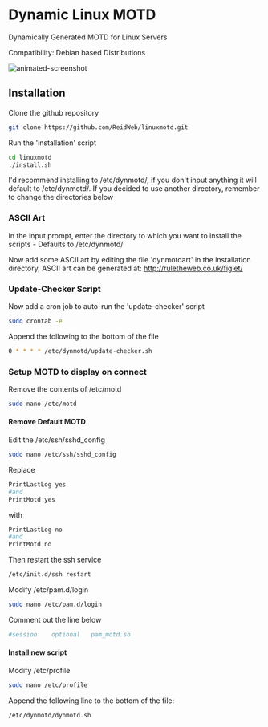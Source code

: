 Dynamic Linux MOTD
=========

Dynamically Generated MOTD for Linux Servers 

Compatibility: Debian based Distributions

![animated-screenshot](http://download.reidweb.com/dynmotdimg.gif)

## Installation

Clone the github repository
```bash
git clone https://github.com/ReidWeb/linuxmotd.git
```
Run the 'installation' script
```bash
cd linuxmotd
./install.sh
```
I'd recommend installing to /etc/dynmotd/, if you don't input anything it will default to /etc/dynmotd/. If you decided to use another directory, remember to change the directories below

### ASCII Art

In the input prompt, enter the directory to which you want to install the scripts - Defaults to /etc/dynmotd/

Now add some ASCII art by editing the file 'dynmotdart' in the installation directory, ASCII art can be generated at:
http://ruletheweb.co.uk/figlet/

### Update-Checker Script

Now add a cron job to auto-run the 'update-checker' script
```bash
sudo crontab -e
```
Append the following to the bottom of the file
```bash
0 * * * * /etc/dynmotd/update-checker.sh
```

### Setup MOTD to display on connect

Remove the contents of /etc/motd
```bash
sudo nano /etc/motd
```

#### Remove Default MOTD
Edit the /etc/ssh/sshd_config 
```bash
sudo nano /etc/ssh/sshd_config  
```
Replace 
```bash
PrintLastLog yes
#and
PrintMotd yes
```
with
```bash
PrintLastLog no
#and
PrintMotd no
```
Then restart the ssh service
```bash
/etc/init.d/ssh restart
```
Modify /etc/pam.d/login
```bash
sudo nano /etc/pam.d/login
```
Comment out the line below
```bash
#session    optional   pam_motd.so
```

#### Install new script

Modify /etc/profile
```bash
sudo nano /etc/profile
```
Append the following line to the bottom of the file:
```bash
/etc/dynmotd/dynmotd.sh
```
